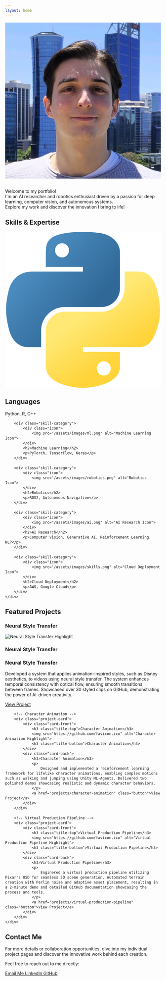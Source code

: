 ```yaml
---
layout: home
---
```


<section class="hero-section">
    <div class="hero-content">
        <div class="photo-container">
            <img src="assets/images/profile.jpeg" alt="Christian Bianchi" class="profile-photo">
        </div>
        <div class="intro-text">
            <h1>
                <span class="typing-effect" id="typed-text"></span>
            </h1>
            <p>
                Welcome to my portfolio! <br> 
                I'm an AI researcher and robotics enthusiast driven by a passion for deep learning, computer vision, and autonomous systems. <br>
                Explore my work and discover the innovation I bring to life!
            </p>
        </div>
    </div>
</section>

<section class="skills-section fade-in">
    <h1>Skills & Expertise</h1>
    <div class="skills-container">
        <!-- Skill Category -->
        <div class="skill-category">
            <div class="icon">
                <img src="/assets/images/python.png" alt="Languages Icon">
            </div>
            <h2>Languages</h2>
            <p>Python, R, C++</p>
        </div>

        <div class="skill-category">
            <div class="icon">
                <img src="/assets/images/ml.png" alt="Machine Learning Icon">
            </div>
            <h2>Machine Learning</h2>
            <p>PyTorch, TensorFlow, Keras</p>
        </div>

        <div class="skill-category">
            <div class="icon">
                <img src="/assets/images/robotics.png" alt="Robotics Icon">
            </div>
            <h2>Robotics</h2>
            <p>ROS2, Autonomous Navigation</p>
        </div>

        <div class="skill-category">
            <div class="icon">
                <img src="/assets/images/ai.png" alt="AI Research Icon">
            </div>
            <h2>AI Research</h2>
            <p>Computer Vision, Generative AI, Reinforcement Learning, NLP</p>
        </div>

        <div class="skill-category">
            <div class="icon">
                <img src="/assets/images/skills.png" alt="Cloud Deployment Icon">
            </div>
            <h2>Cloud Deployment</h2>
            <p>AWS, Google Cloud</p>
        </div>
    </div>
</section>



<section class="projects-section fade-in" id="projects">
    <h1>Featured Projects</h1>
    <div class="project-cards">
        <!-- Neural Style Transfer -->
        <div class="project-card">
            <div class="card-front">
                <h3 class="title-top">Neural Style Transfer</h3>
                <img src="https://github.com/favicon.ico" alt="Neural Style Transfer Highlight">
                <h3 class="title-bottom">Neural Style Transfer</h3>
            </div>
            <div class="card-back">
                <h3>Neural Style Transfer</h3>
                <p>
                    Developed a system that applies animation-inspired styles, such as Disney aesthetics, to videos using neural style transfer. The system enhances temporal consistency with optical flow, ensuring smooth transitions between frames. Showcased over 30 styled clips on GitHub, demonstrating the power of AI-driven creativity.
                </p>
                <a href="projects/neural-style-transfer" class="button">View Project</a>
            </div>
        </div>

        <!-- Character Animation -->
        <div class="project-card">
            <div class="card-front">
                <h3 class="title-top">Character Animation</h3>
                <img src="https://github.com/favicon.ico" alt="Character Animation Highlight">
                <h3 class="title-bottom">Character Animation</h3>
            </div>
            <div class="card-back">
                <h3>Character Animation</h3>
                <p>
                    Designed and implemented a reinforcement learning framework for lifelike character animations, enabling complex motions such as walking and jumping using Unity ML-Agents. Delivered two polished demos showcasing realistic and dynamic character behaviors.
                </p>
                <a href="projects/character-animation" class="button">View Project</a>
            </div>
        </div>

        <!-- Virtual Production Pipeline -->
        <div class="project-card">
            <div class="card-front">
                <h3 class="title-top">Virtual Production Pipeline</h3>
                <img src="https://github.com/favicon.ico" alt="Virtual Production Pipeline Highlight">
                <h3 class="title-bottom">Virtual Production Pipeline</h3>
            </div>
            <div class="card-back">
                <h3>Virtual Production Pipeline</h3>
                <p>
                    Enginered a virtual production pipeline utilizing Pixar's USD for seamless 3D scene generation. Automated terrain creation with Perlin noise and adaptive asset placement, resulting in a 2-minute demo and detailed GitHub documentation showcasing the process and tools.
                </p>
                <a href="projects/virtual-production-pipeline" class="button">View Project</a>
            </div>
        </div>
    </div>
</section>



<section class="contact-section fade-in">
    <h1>Contact Me</h1>
    <p>
        For more details or collaboration opportunities, dive into my individual project pages and discover the innovative work behind each creation.
    </p>
    <p>
        Feel free to reach out to me directly:
    </p>
    <div class="contact-buttons">
        <a href="mailto:christianbianchi23@gmail.com" class="button">
            <span class="icon email-icon"></span> Email Me
        </a>
        <a href="https://www.linkedin.com/in/christianbianchiit" target="_blank" class="button">
            <span class="icon linkedin-icon"></span> LinkedIn
        </a>
        <a href="https://github.com/Fascetta" target="_blank" class="button">
            <span class="icon github-icon"></span> GitHub
        </a>
    </div>
</section>





